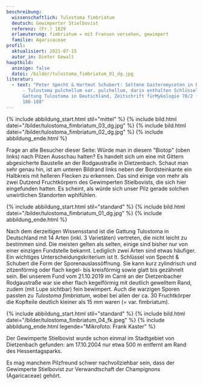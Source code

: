 ```yaml
---
beschreibung:
  wissenschaftlich: Tulostoma fimbriatum
  deutsch: Gewimperter Stielbovist
  referenz: (Fr.) 1829
  erlaeuterung: fimbriatum = mit Fransen versehen, gewimpert
  familie: Agaricaceae
profil:
  aktualisiert: 2021-07-15
  autor_in: Dieter Gewalt
hauptbild:
  anzeige: false
  datei: /bilder/tulostoma_fimbriatum_01_dg.jpg
literatur:
  - text: "Peter Specht & Hartmut Schubert: Seltene Gasteromyceten in Deutschland II
      - Tulostoma pulchellum var. pulchellum, darin enthalten Schlüssel für die
      Gattung Tulostoma in Deutschland, Zeitschrift fürMykologie 78/2 (2012), S.
      186-188"
---
```

{% include abbildung_start.html stil="mittel" %}
{% include bild.html datei="/bilder/tulostoma_fimbriatum_03_dg.jpg" %}
{% include bild.html datei="/bilder/tulostoma_fimbriatum_02_dg.jpg" %}
{% include abbildung_ende.html %}

Frage an alle Besucher dieser Seite: Würde man in diesem "Biotop" (oben links) nach Pilzen Ausschau halten? Es handelt sich um eine mit Gittern abgesicherte Baustelle an der Rodgaustraße in Dietzenbach. Schaut man sehr genau hin, ist am unteren Bildrand links neben der Bordsteinkante ein Halbkreis mit helleren Flecken zu erkennen. Das sind einige von mehr als zwei Dutzend Fruchtkörpern des Gewimperten Stielbovists, die sich hier eingefunden hatten. Es scheint, als würde sich unser Pilz gerade solchen unwirtlichen Standorten wphlfühlen.

{% include abbildung_start.html stil="standard" %}
{% include bild.html datei="/bilder/tulostoma_fimbriatum_01_dg.jpg" %}
{% include abbildung_ende.html %}

Nach dem derzeitigen Wissensstand ist die Gattung Tulostoma in Deutschland mit 14 Arten (inkl. 3 Varietäten) vertreten, die nicht leicht zu bestimmen sind. Die meisten gelten als selten, einige sind bisher nur von einer einzigen Fundstelle bekannt. Lediglich zwei Arten sind etwas häufiger. Ein wichtiges Unterscheidungskriterium ist lt. Schlüssel von Specht & Schubert die Form der Sporenauslassöffnung. Sie kann kurz zylindrisch und zitzenförmig oder flach kegel- bis kreisförmig sowie glatt bis gezähnelt sein. Bei unserem Fund vom 21.10.2019 im Carré an der Dietzenbacher Rodgaustraße war sie eher flach kegelförmig mit deutlich gewelltem Rand,  zudem (mit Lupe sichtbar) fein bewimpert. Auch die warzigen Sporen passten zu *Tulostoma fimbriatum*, wobei bei allen der ca. 30 Fruchtkörper die Kopfteile deutlich kleiner als 15 mm waren (= var. fimbriatum).

{% include abbildung_start.html stil="standard" %}
{% include bild.html datei="/bilder/tulostoma_fimbriatum_04_fk.jpeg" %}
{% include abbildung_ende.html legende="Mikrofoto: Frank Kaster" %}

Der Gewimperte Stielbovist wurde schon einmal im Stadtgebiet von Dietzenbach gefunden: am 17.10.2004 nur etwa 500 m entfernt am Rand des Hessentagsparks.

Es mag manchem Pilzfreund schwer nachvollziehbar sein, dass der Gewimperte Stielbovist zur Verwandtschaft der Champignons (Agaricaceae) gehört.